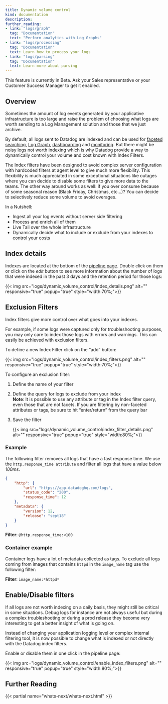 ```yaml
---
title: Dynamic volume control
kind: documentation
description: 
further_reading:
- link: "logs/graph"
  tag: "Documentation"
  text: "Perform analytics with Log Graphs"
- link: "logs/processing"
  tag: "Documentation"
  text: Learn how to process your logs
- link: "logs/parsing"
  tag: "Documentation"
  text: Learn more about parsing
---
```


<div class="alert alert-warning">
This feature is currently in Beta. Ask your Sales representative or your Customer Success Manager to get it enabled.
</div>

## Overview

Sometimes the amount of log events generated by your applicative infrastructure is too large and raise the problem of choosing what logs are worth sending to a Log Management solution and those that we just archive.

By default, all logs sent to Datadog are indexed and can be used for [faceted searching][1], [Log Graph][2], [dashboarding][3] and [monitoring][4]. But there might be noisy logs not worth indexing which is why Datadog provide a way to dynamically control your volume and cost known with Index Filters.

The Index filters have been designed to avoid complex server configuration with hardcoded filters at agent level to give much more flexibility. This flexibility is much appreciated in some exceptional situations like outages where you can decide to disable some filters to give more data to the teams. The other way around works as well: if you over consume because of some seasonal reason (Black Friday, Christmas, etc…)? You can decide to selectively reduce some volume to avoid overages.

In a Nutshell:

* Ingest all your log events without server side filtering
* Process and enrich all of them
* Live Tail over the whole infrastructure
* Dynamically decide what to include or exclude from your indexes to control your costs

## Index details

Indexes are located at the bottom of the [pipeline page][5]. Double click on them or click on the *edit* button to see more information about the number of logs that were indexed in the past 3 days and the retention period for those logs:

{{< img src="logs/dynamic_volume_control/index_details.png" alt="" responsive="true" popup="true" style="width:70%;">}}

## Exclusion Filters

Index filters give more control over what goes into your indexes. 

For example, if some logs were captured only for troubleshooting purposes, you may only care to index those logs with errors and warnings. This can easily be achieved with exclusion filters. 

To define a new Index Filter click on the “add” button:

{{< img src="logs/dynamic_volume_control/index_filters.png" alt="" responsive="true" popup="true" style="width:70%;">}}

To configure an exclusion filter:

1. Define the name of your filter
2. Define the query for logs to exclude from your index   
    **Note**: It is possible to use any attribute or tag in the Index filter query, even those that are not facets. If you are filtering by non-faceted attributes or tags, be sure to hit “enter/return” from the query bar
3. Save the filter

    {{< img src="logs/dynamic_volume_control/index_filter_details.png" alt="" responsive="true" popup="true" style="width:80%;">}}

### Example

The following filter removes all logs that have a fast response time. 
We use the `http.response_time attribute` and filter all logs that have a value below *100ms*.

```json
{
    "http": {
        "url": "https://app.datadoghq.com/logs",
        "status_code": "200",
        "response_time": 12
    },
    "metadata": {
        "version": 12,
        "release": "sept18"
    }
}
```

**Filter**: `@http.response_time:<100`

### Container example

Container logs have a lot of metadata collected as tags. To exclude all logs coming from images that contains `httpd` in the `image_name` tag use the following filter:

**Filter**: `image_name:*httpd*`

## Enable/Disable filters

If all logs are not worth indexing on a daily basis, they might still be critical in some situations.
Debug logs for instance are not always useful but during a complex troubleshooting or during a prod release they become very interesting to get a better insight of what is going on.

Instead of changing your application logging level or complex internal filtering tool, it is now possible to change what is indexed or not directly with the Datadog index filters.

Enable or disable them in one click in the pipeline page:

{{< img src="logs/dynamic_volume_control/enable_index_filters.png" alt="" responsive="true" popup="true" style="width:80%;">}}

## Further Reading

{{< partial name="whats-next/whats-next.html" >}}

[1]: /logs/explore/#facets
[2]: /logs/graph/
[3]: /logs/graph/#dashboard
[4]: /monitors/monitor_types/log/
[5]: https://app.datadoghq.com/logs/pipelines